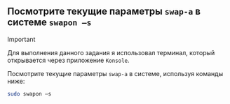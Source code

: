 ## Посмотрите текущие параметры `swap-а` в системе `swapon –s`

> [!IMPORTANT]
> Для выполнения данного задания я использовал терминал, который открывается через приложение `Konsole`.

Посмотрите текущие параметры `swap-а` в системе, используя команды ниже: 

```bash
sudo swapon –s
```
